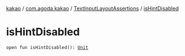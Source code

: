 [kakao](../../index.md) / [com.agoda.kakao](../index.md) / [TextInputLayoutAssertions](index.md) / [isHintDisabled](.)

# isHintDisabled

`open fun isHintDisabled(): `[`Unit`](https://kotlinlang.org/api/latest/jvm/stdlib/kotlin/-unit/index.html)